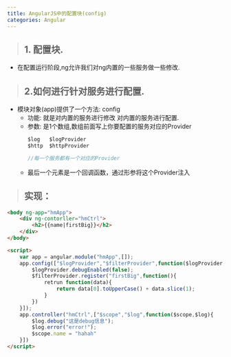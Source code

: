 ```yaml
---
title: AngularJS中的配置块(config)
categories: Angular
---
```


>## 1. 配置块.
+ 在配置运行阶段,ng允许我们对ng内置的一些服务做一些修改.

>##  2.如何进行针对服务进行配置.
+ 模块对象(app)提供了一个方法: config
    - 功能: 就是对内置的服务进行修改 对内置的服务进行配置.
    - 参数: 是1个数组,数组前面写上你要配置的服务对应的Provider
        ```js
        $log   $logProvider
        $http  $httpProvider

        //每一个服务都有一个对应的Provider
        ```
    - 最后一个元素是一个回调函数，通过形参将这个Provider注入

>## 实现：
```html
<body ng-app="hmApp">
    <div ng-contorller="hmCtrl">
        <h2>{{name|firstBig}}</h2>
    </div>
</body>

<script>
    var app = angular.module("hmApp",[]);
    app.config(["$logProvider","$filterProvider",function($logProvider,$filterProvider){
        $logProvider.debugEnabled(false);
        $filterProvider.register("firstBig",function(){
            retrun function(data){
                return data[0].toUpperCase() + data.slice(1);
            }
        })
    }]);
    app.controller("hmCtrl",["$scope","$log",function($scope,$log){
        $log.debug("这是debug信息");
        $log.error("error!");
        $scope.name = "hahah"
    }])
</script>
```